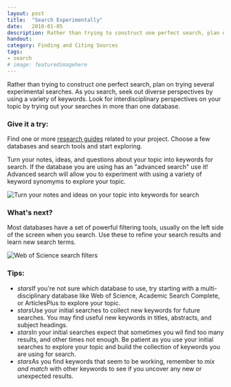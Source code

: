 ```yaml
---
layout: post
title:  "Search Experimentally"
date:   2010-01-05
description: Rather than trying to construct one perfect search, plan on trying several experimental searches.
handout: 
category: Finding and Citing Sources
tags:
- search
# image: featuredimagehere
---
```


<p class="intro">Rather than trying to construct one perfect search, plan on trying several experimental searches. As you search, seek out diverse  perspectives by using a variety of keywords. Look for interdisciplinary perspectives on your topic by trying out your searches in more than one database.</p>


### Give it a try:

<p class="flow-text">Find one or more <a href="http://guides.library.ucla.edu" target="_blank">research guides</a> related to your project. Choose a few databases and search tools and start exploring.</p>

<p class="flow-text">Turn your notes, ideas, and questions about your topic into keywords for search. If the database you are using has an "advanced search" use it! Advanced search will allow you to experiment with using a variety of keyword synomyms to explore your topic.</p> 

<img class="responsive-img materialboxed" src="{{ '/assets/img/content/from-keywords-to-search-2.jpg' | prepend: site.baseurl }}" alt="Turn your notes and ideas on your topic into keywords for search" data-caption="Turn your notes and ideas on your topic into keywords for search."> 

### What's next?

<p class="flow-text">Most databases have a set of powerful filtering tools, usually on the left side of the screen when you search. Use these to refine your search results and learn new search terms.</p>

<img class="responsive-img materialboxed" src="{{ '/assets/img/content/database-filtering-tools.jpg' | prepend: site.baseurl }}" alt="Web of Science search filters" data-caption="Many databases, including Web of Science pictured here, provide powerful tools to filter and refine your search results."> 


### Tips:

<ul class="collapsible" data-collapsible="expandable">
    <li>
      <div class="collapsible-header"><i class="material-icons">stars</i>If you're not sure which database to use, try starting with a multi-disciplinary database like Web of Science, Academic Search Complete, or ArticlesPlus to explore your topic.</div>
      <div class="collapsible-body"></div>
    </li>
    <li>
      <div class="collapsible-header"><i class="material-icons">stars</i>Use your initial searches to collect new keywords for future searches. You may find useful new keywords in titles, abstracts, and subject headings.</div>
      <div class="collapsible-body"></div>
    </li>
    <li>
      <div class="collapsible-header"><i class="material-icons">stars</i>In your initial searches expect that sometimes you wil find too many results, and other times not enough. Be patient as you use your initial searches to explore your topic and build the collection of keywords you are using for search.</div>
      <div class="collapsible-body">
      </div>
    </li>
        <li>
      <div class="collapsible-header"><i class="material-icons">stars</i>As you find keywords that seem to be working, remember to <em>mix and match</em> with other keywords to see if you uncover any new or unexpected results.</div>
      <div class="collapsible-body">
      </div>
    </li>
  </ul>

